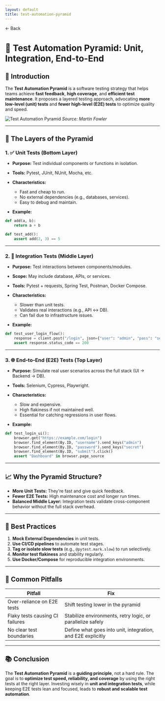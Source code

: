 ```yaml
---
layout: default
title: test-automation-pyramid 
---
```


<a href="https://anish7600.github.io/technical-writeups" style="text-decoration: none;">← Back</a>


# 🧪 Test Automation Pyramid: Unit, Integration, End-to-End

## 📌 Introduction

The **Test Automation Pyramid** is a software testing strategy that helps teams achieve **fast feedback**, **high coverage**, and **efficient test maintenance**. It proposes a layered testing approach, advocating **more low-level (unit) tests** and **fewer high-level (E2E) tests** to optimize quality and speed.

![Test Automation Pyramid](https://martinfowler.com/articles/practical-test-pyramid/test-pyramid.png)
*Source: Martin Fowler*

---

## 🧱 The Layers of the Pyramid

### 1. ✅ **Unit Tests** (Bottom Layer)

* **Purpose:** Test individual components or functions in isolation.
* **Tools:** Pytest, JUnit, NUnit, Mocha, etc.
* **Characteristics:**

  * Fast and cheap to run.
  * No external dependencies (e.g., databases, services).
  * Easy to debug and maintain.
* **Example:**

```python
def add(a, b):
    return a + b

def test_add():
    assert add(2, 3) == 5
```

---

### 2. 🔗 **Integration Tests** (Middle Layer)

* **Purpose:** Test interactions between components/modules.
* **Scope:** May include database, APIs, or services.
* **Tools:** Pytest + requests, Spring Test, Postman, Docker Compose.
* **Characteristics:**

  * Slower than unit tests.
  * Validates real interactions (e.g., API ↔ DB).
  * Can fail due to infrastructure issues.
* **Example:**

```python
def test_user_login_flow():
    response = client.post("/login", json={"user": "admin", "pass": "secret"})
    assert response.status_code == 200
```

---

### 3. 🌐 **End-to-End (E2E) Tests** (Top Layer)

* **Purpose:** Simulate real user scenarios across the full stack (UI → Backend → DB).
* **Tools:** Selenium, Cypress, Playwright.
* **Characteristics:**

  * Slow and expensive.
  * High flakiness if not maintained well.
  * Essential for catching regressions in user flows.
* **Example:**

```python
def test_login_ui():
    browser.get("https://example.com/login")
    browser.find_element(By.ID, "username").send_keys("admin")
    browser.find_element(By.ID, "password").send_keys("secret")
    browser.find_element(By.ID, "submit").click()
    assert "Dashboard" in browser.page_source
```

---

## 📈 Why the Pyramid Structure?

* **More Unit Tests:** They're fast and give quick feedback.
* **Fewer E2E Tests:** High maintenance cost and longer run times.
* **Balanced Middle Layer:** Integration tests validate cross-component behavior without the full stack overhead.

---

## 🧰 Best Practices

1. **Mock External Dependencies** in unit tests.
2. **Use CI/CD pipelines** to automate test stages.
3. **Tag or isolate slow tests** (e.g., `@pytest.mark.slow`) to run selectively.
4. **Monitor test flakiness** and stability regularly.
5. **Use Docker/Compose** for reproducible integration environments.

---

## 🧩 Common Pitfalls

| Pitfall                         | Fix                                                         |
| ------------------------------- | ----------------------------------------------------------- |
| Over-reliance on E2E tests      | Shift testing lower in the pyramid                          |
| Flaky tests causing CI failures | Stabilize environments, retry logic, or parallelize safely  |
| No clear test boundaries        | Define what goes into unit, integration, and E2E explicitly |

---

## 📚 Conclusion

The **Test Automation Pyramid** is a **guiding principle**, not a hard rule. The goal is to **optimize test speed, reliability, and coverage** by using the right tests at the right layer. Investing wisely in **unit and integration tests**, while keeping E2E tests lean and focused, leads to **robust and scalable test automation**.
